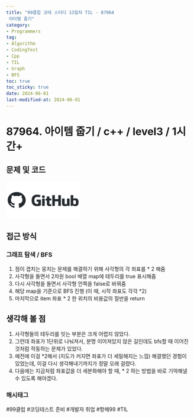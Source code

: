```yaml
---
title: "99클럽 코테 스터디 13일차 TIL - 87964
 아이템 줍기"
category:
- Programmers
tag:
- Algorithm
- CodingTest
- Cpp
- TIL
- Graph
- BFS
toc: true
toc_sticky: true
date: 2024-06-01
last-modified-at: 2024-06-01
---
```


# 87964. 아이템 줍기 / c++ / level3 / 1시간+

## 문제 및 코드

[<img src="https://github.com/Sho1007/sho1007.github.io/blob/main/assets/images/github-logo-vector.png?raw=true" width="200" height="100"/>](https://github.com/Sho1007/Algorithm/tree/main/%ED%94%84%EB%A1%9C%EA%B7%B8%EB%9E%98%EB%A8%B8%EC%8A%A4/3/87694.%E2%80%85%EC%95%84%EC%9D%B4%ED%85%9C%E2%80%85%EC%A4%8D%EA%B8%B0)

## 접근 방식
### 그래프 탐색 / BFS
1. 점이 겹치는 뭉치는 문제를 해결하기 위해 사각형의 각 좌표를 * 2 해줌
2. 사각형을 돌면서 2차원 bool 배열 map에 테두리를 true 표시해줌
3. 다시 사각형을 돌면서 사각형 안쪽을 false로 바꿔줌
4. 해당 map을 기준으로 BFS 진행 (이 때, 시작 좌표도 각각 *2)
5. 마지막으로 item 좌표 * 2 한 위치의 비용값의 절반을 return


## 생각해 볼 점
1. 사각형들의 테두리를 잇는 부분은 크게 어렵지 않았다.
2. 그런데 좌표가 1단위로 나눠져서, 분명 이어져있지 않은 길인데도 bfs할 때 이어진 것처럼 작동하는 문제가 있었다.
3. 예전에 이걸 *2해서 (지도가 커지면 좌표가 더 세밀해지는 느낌) 해결했던 경험이 있었는데, 이걸 다시 생각해내기까지가 정말 오래 걸렸다.
4. 다음에는 지금처럼 좌표값을 더 세분화해야 할 때, * 2 하는 방법을 바로 기억해낼 수 있도록 해야겠다.

###  해시태그
#99클럽 #코딩테스트 준비 #개발자 취업 #항해99 #TIL